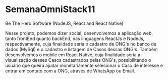# SemanaOmniStack11
Be The Hero Software (NodeJS, React and React Native)

Nesse projeto, podemos dizer social, desenvolvemos a aplicação web, tanto frontEnd quanto backEnd, nas linguagens ReactJs e NodeJs, respectivamente, cuja finalidade seria o cadastro de ONG's no banco de dados (MySql) e o cadastro e listagem de Casos dessas ONG's. Também desenvolvemos o mobile em React Native, cuja finalidade seria a visualização desses Casos cadastrados pelas ONG's, possibilitando o usuário que queira ajudar monetariamente selecionar o Caso de interesse e entrar em contato com a ONG, através de WhatsApp ou Email.










